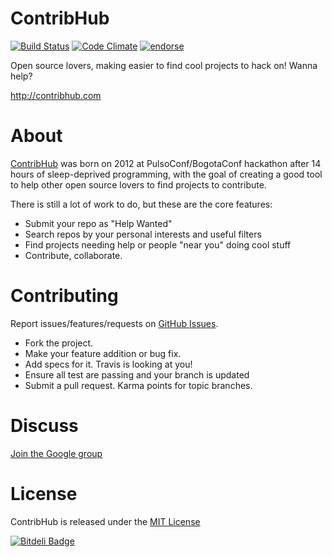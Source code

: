 # ContribHub
[![Build Status](https://secure.travis-ci.org/orendon/contrib-hub.png?branch=master)](https://travis-ci.org/orendon/contrib-hub)
[![Code Climate](https://codeclimate.com/github/orendon/contrib-hub.png)](https://codeclimate.com/github/orendon/contrib-hub)
[![endorse](http://api.coderwall.com/orendon/endorsecount.png)](http://coderwall.com/orendon)

Open source lovers, making easier to find cool projects to hack on! Wanna help?

http://contribhub.com

# About
[ContribHub](http://contribhub.com) was born on 2012 at PulsoConf/BogotaConf hackathon after 14 hours of sleep-deprived programming, with the goal of creating a good tool to help other open source lovers to find projects to contribute.

There is still a lot of work to do, but these are the core features:
* Submit your repo as "Help Wanted"
* Search repos by your personal interests and useful filters
* Find projects needing help or people "near you" doing cool stuff
* Contribute, collaborate.

# Contributing
Report issues/features/requests on [GitHub Issues](http://github.com/orendon/contrib-hub/issues).

* Fork the project.
* Make your feature addition or bug fix.
* Add specs for it. Travis is looking at you!
* Ensure all test are passing and your branch is updated
* Submit a pull request. Karma points for topic branches.

# Discuss
[Join the Google group](http://groups.google.com/group/contribhub)

# License
ContribHub is released under the [MIT License](https://github.com/orendon/contrib-hub/blob/master/LICENSE.md)

[![Bitdeli Badge](https://d2weczhvl823v0.cloudfront.net/orendon/contrib-hub/trend.png)](https://bitdeli.com/free "Bitdeli Badge")

